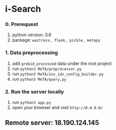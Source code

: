 # i-Search

### 0. Prerequest
1. python version: 3.6
2. package: `waitress, flask, pickle, metapy`

### 1. Data preprocessing
1. add `grobid_processed` data under the root project
2. run `python3 MeTA/preprocessor.py`
3. run `python3 MeTA/inv_idx_config_builder.py`
4. run `python3 MeTA/query.py`

### 2. Run the server locally
1. run `python3 app.py`
2. open your browser and visit `http://0.0.0.0/`

## Remote server: 18.190.124.145
